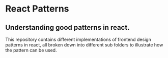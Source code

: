 # React Patterns

## Understanding good patterns in react.
This repository contains different implementations of frontend design patterns in react, all broken down into different sub folders to illustrate how the pattern can be used.
